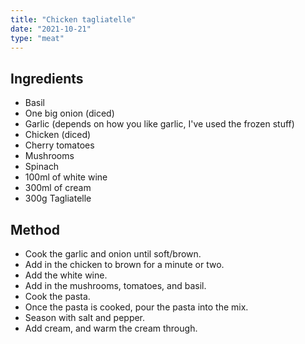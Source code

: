 ```yaml
---
title: "Chicken tagliatelle"
date: "2021-10-21"
type: "meat"
---
```


## Ingredients

- Basil
- One big onion (diced)
- Garlic (depends on how you like garlic, I've used the frozen stuff)
- Chicken (diced)
- Cherry tomatoes
- Mushrooms
- Spinach
- 100ml of white wine
- 300ml of cream
- 300g Tagliatelle

## Method

- Cook the garlic and onion until soft/brown.
- Add in the chicken to brown for a minute or two.
- Add the white wine.
- Add in the mushrooms, tomatoes, and basil.
- Cook the pasta.
- Once the pasta is cooked, pour the pasta into the mix.
- Season with salt and pepper.
- Add cream, and warm the cream through.
